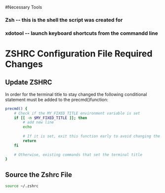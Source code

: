 #Necessary Tools
### Zsh -- this is the shell the script was created for
### xdotool -- launch keyboard shortcuts from the commandd line

# ZSHRC Configuration File Required Changes
## Update ZSHRC
In order for the terminal title to stay changed the following conditional statement must be added to the precmd()function:
```zsh
precmd() {
    # Check if the MY_FIXED_TITLE environment variable is set
    if [[ -n $MY_FIXED_TITLE ]]; then
        # add new line
        echo     
    
        # If it is set, exit this function early to avoid changing the title
        return
    fi
    
    # Otherwise, existing commands that set the terminal title
}
```
## Source the Zshrc File
```zsh
source ~/.zshrc
```

